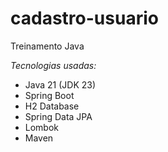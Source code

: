 # cadastro-usuario
Treinamento Java

*Tecnologias usadas:*
- Java 21 (JDK 23)
- Spring Boot
- H2 Database
- Spring Data JPA
- Lombok
- Maven

